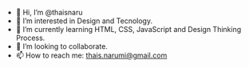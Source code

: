 - 👋 Hi, I’m @thaisnaru
- 👀 I’m interested in Design and Tecnology.
- 🌱 I’m currently learning HTML, CSS, JavaScript and Design Thinking Process.
- 💞️ I’m looking to collaborate.
- 📫 How to reach me: thais.narumi@gmail.com

<!---
thaisnaru/thaisnaru is a ✨ special ✨ repository because its `README.md` (this file) appears on your GitHub profile.
You can click the Preview link to take a look at your changes.
--->
